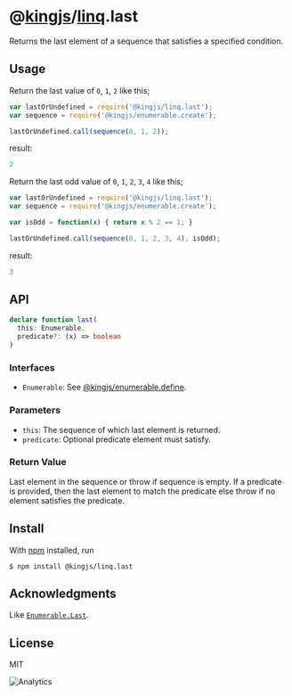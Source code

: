 # @[kingjs](https://www.npmjs.com/package/kingjs)/[linq](https://www.npmjs.com/package/@kingjs/linq).last
Returns the last element of a sequence that satisfies a specified condition.
## Usage
Return the last value of `0`, `1`, `2` like this;
```js
var lastOrUndefined = require('@kingjs/linq.last');
var sequence = require('@kingjs/enumerable.create');

lastOrUndefined.call(sequence(0, 1, 2));
```
result:
```js
2
```
Return the last odd value of `0`, `1`, `2`, `3`, `4` like this;
```js
var lastOrUndefined = require('@kingjs/linq.last');
var sequence = require('@kingjs/enumerable.create');

var isOdd = function(x) { return x % 2 == 1; }

lastOrUndefined.call(sequence(0, 1, 2, 3, 4), isOdd);
```
result:
```js
3
```

## API
```ts
declare function last(
  this: Enumerable,
  predicate?: (x) => boolean
)
```

### Interfaces
- `Enumerable`: See [@kingjs/enumerable.define](https://www.npmjs.com/package/@kingjs/enumerable.define).

### Parameters
- `this`: The sequence of which last element is returned.
- `predicate`: Optional predicate element must satisfy. 

### Return Value
Last element in the sequence or throw if sequence is empty. If a predicate is provided, then the last element to match the predicate else throw if no element satisfies the predicate.

## Install
With [npm](https://npmjs.org/) installed, run

```
$ npm install @kingjs/linq.last
```

## Acknowledgments
Like [`Enumerable.Last`](https://msdn.microsoft.com/en-us/library/bb549138(v=vs.110).aspx).

## License

MIT

![Analytics](https://analytics.kingjs.net/linq/last)